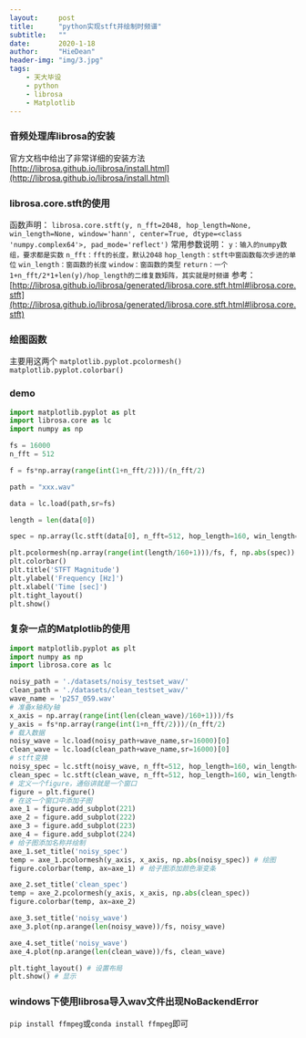 ```yaml
---
layout:     post
title:      "python实现stft并绘制时频谱"
subtitle:   ""
date:       2020-1-18
author:     "HieDean"
header-img: "img/3.jpg"
tags:
    - 天大毕设
    - python
    - librosa
    - Matplotlib
---
```

### 音频处理库librosa的安装
官方文档中给出了非常详细的安装方法
[http://librosa.github.io/librosa/install.html](http://librosa.github.io/librosa/install.html)

### librosa.core.stft的使用
函数声明：
``librosa.core.stft(y, n_fft=2048, hop_length=None, win_length=None, window='hann', center=True, dtype=<class 'numpy.complex64'>, pad_mode='reflect')``
常用参数说明：
``y：输入的numpy数组，要求都是实数``
``n_fft：fft的长度，默认2048``
``hop_length：stft中窗函数每次步进的单位``
``win_length：窗函数的长度``
``window：窗函数的类型``
``return：一个1+n_fft/2*1+len(y)/hop_length的二维复数矩阵，其实就是时频谱``
参考：
[http://librosa.github.io/librosa/generated/librosa.core.stft.html#librosa.core.stft](http://librosa.github.io/librosa/generated/librosa.core.stft.html#librosa.core.stft)

### 绘图函数
主要用这两个
``matplotlib.pyplot.pcolormesh()``
``matplotlib.pyplot.colorbar()``

### demo
```python
import matplotlib.pyplot as plt
import librosa.core as lc
import numpy as np

fs = 16000
n_fft = 512

f = fs*np.array(range(int(1+n_fft/2)))/(n_fft/2)

path = "xxx.wav"

data = lc.load(path,sr=fs)

length = len(data[0])

spec = np.array(lc.stft(data[0], n_fft=512, hop_length=160, win_length=400, window='hann'))

plt.pcolormesh(np.array(range(int(length/160+1)))/fs, f, np.abs(spec))
plt.colorbar()
plt.title('STFT Magnitude')
plt.ylabel('Frequency [Hz]')
plt.xlabel('Time [sec]')
plt.tight_layout()
plt.show()
```
### 复杂一点的Matplotlib的使用
```python
import matplotlib.pyplot as plt
import numpy as np
import librosa.core as lc

noisy_path = './datasets/noisy_testset_wav/'
clean_path = './datasets/clean_testset_wav/'
wave_name = 'p257_059.wav'
# 准备x轴和y轴
x_axis = np.array(range(int(len(clean_wave)/160+1)))/fs
y_axis = fs*np.array(range(int(1+n_fft/2)))/(n_fft/2)
# 载入数据
noisy_wave = lc.load(noisy_path+wave_name,sr=16000)[0]
clean_wave = lc.load(clean_path+wave_name,sr=16000)[0]
# stft变换
noisy_spec = lc.stft(noisy_wave, n_fft=512, hop_length=160, win_length=400, window='hann')
clean_spec = lc.stft(clean_wave, n_fft=512, hop_length=160, win_length=400, window='hann')
# 定义一个figure，通俗讲就是一个窗口
figure = plt.figure() 
# 在这一个窗口中添加子图
axe_1 = figure.add_subplot(221)
axe_2 = figure.add_subplot(222)
axe_3 = figure.add_subplot(223)
axe_4 = figure.add_subplot(224)
# 给子图添加名称并绘制
axe_1.set_title('noisy_spec')
temp = axe_1.pcolormesh(y_axis, x_axis, np.abs(noisy_spec)) # 绘图
figure.colorbar(temp, ax=axe_1) # 给子图添加颜色渐变条

axe_2.set_title('clean_spec')
temp = axe_2.pcolormesh(y_axis, x_axis, np.abs(clean_spec))
figure.colorbar(temp, ax=axe_2)

axe_3.set_title('noisy_wave')
axe_3.plot(np.arange(len(noisy_wave))/fs, noisy_wave)

axe_4.set_title('noisy_wave')
axe_4.plot(np.arange(len(clean_wave))/fs, clean_wave)

plt.tight_layout() # 设置布局
plt.show() # 显示
```

### windows下使用librosa导入wav文件出现NoBackendError
`pip install ffmpeg`或`conda install ffmpeg`即可
